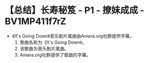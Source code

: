 # 【总结】长寿秘笈 - P1 - 撩妹成成 - BV1MP411f7rZ

-   《It's Going Down》音乐剧片尾曲由Amara.org社群提供字幕。
    1.  歌曲名称为《It's Going Down》。
    2.  该歌曲为音乐剧片尾曲。
    3.  Amara.org社群提供了歌曲的字幕。